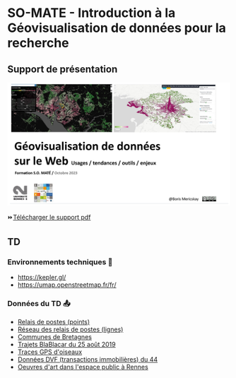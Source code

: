 # SO-MATE - Introduction à la Géovisualisation de données pour la recherche

## Support de présentation

<p align="center">
<img src="https://raw.githubusercontent.com/bmericskay/SO-MATE/main/Capture.PNG" alt="Description de l'image" width="600"/>
</p>

 :fast_forward:[Télécharger le support pdf](https://github.com/bmericskay/SO-MATE/blob/main/Visualisation%20de%20donn%C3%A9es%20spatiales%20sur%20le%20Web.pdf)



## TD 

### Environnements techniques :hammer:

* https://kepler.gl/
* https://umap.openstreetmap.fr/fr/


### Données du TD :outbox_tray:

* [Relais de postes (points)](https://github.com/bmericskay/SO-MATE/blob/main/1_relaisPoste.geojson)
* [Réseau des relais de postes (lignes)](https://github.com/bmericskay/SO-MATE/blob/main/1_Routes_Relaispostes.geojson)
* [Communes de Bretagnes](https://github.com/bmericskay/SO-MATE/blob/main/2_CommunesBZH.geojson)
* [Trajets BlaBlacar du 25 août 2019](https://github.com/bmericskay/SO-MATE/blob/main/4_24aout_trajetsgrandesvilles.geojson)
* [Traces GPS d'oiseaux](https://github.com/bmericskay/SO-MATE/blob/main/7_Oiseaux.csv)
* [Données DVF (transactions immobilières) du 44](https://github.com/bmericskay/SO-MATE/blob/main/6_DVF44.csv)
* [Oeuvres d'art dans l'espace public à Rennes](https://github.com/bmericskay/SO-MATE/blob/main/Oeuvres_Arts_Rennes.geojson)



